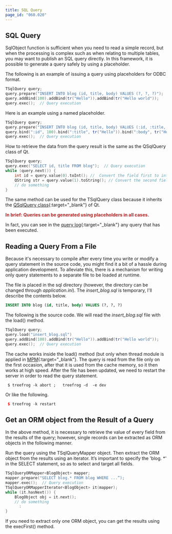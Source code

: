 ```yaml
---
title: SQL Query
page_id: "060.020"
---
```


## SQL Query

SqlObject function is sufficient when you need to read a simple record, but when the processing is complex such as when relating to multiple tables, you may want to publish an SQL query directly. In this framework, it is possible to generate a query safely by using a placeholder.

The following is an example of issuing a query using placeholders for ODBC format.

```c++
TSqlQuery query;
query.prepare("INSERT INTO blog (id, title, body) VALUES (?, ?, ?)");
query.addBind(100).addBind(tr("Hello")).addBind(tr("Hello world"));
query.exec();  // Query execution
```

Here is an example using a named placeholder.

```c++
TSqlQuery query;
query.prepare("INSERT INTO blog (id, title, body) VALUES (:id, :title, :body)");
query.bind(":id", 100).bind(":title", tr("Hello")).bind(":body", tr("Hello world"));
query.exec();  // Query execution
```

How to retrieve the data from the query result is the same as the QSqlQuery class of Qt.

```c++
TSqlQuery query;
query.exec("SELECT id, title FROM blog");  // Query execution
while (query.next()) {
    int id = query.value(0).toInt(); //  Convert the field first to int type
    QString str = query.value(1).toString(); // Convert the second field to QString type
    // do something 
}
```

The same method can be used for the TSqlQuery class because it inherits the [QSqlQuery class](http://doc.qt.io/qt-4.8/qsqlquery.html){:target="_blank"} of Qt.

<span style="color: #b22222">**In brief: Queries can be generated using placeholders in all cases.** </span>

In fact, you can see in the [query log](/user-guide/en/helper-reference/logging.html){:target="_blank"} any query that has been executed.

## Reading a Query From a File

Because it's necessary to compile after every time you write or modify a query statement in the source code, you might find it a bit of a hassle during application development. To alleviate this, there is a mechanism for writing only query statements to a separate file to be loaded at runtime.

The file is placed in the sql directory (however, the directory can be changed through *application.ini*). The *insert_blog.sql* is temporary, I'll describe the contents below.

```sql
INSERT INTO blog (id, title, body) VALUES (?, ?, ?)
```

The following is the source code. We will read the *insert_blog.sql* file with the load() method.

```c++
TSqlQuery query;
query.load("insert_blog.sql")
query.addBind(100).addBind(tr("Hello")).addBind(tr("Hello world"));
query.exec();  // Query execution
```

The cache works inside the load() method (but only when thread module is applied in [MPM](/user-guide/en/performance/index.html){:target="_blank"}. The query is read from the file only on the first occasion, after that it is used from the cache memory, so it then works at high speed. 
After the file has been updated, we need to restart the server in order to read the query statement.

```
 $ treefrog -k abort ;   treefrog -d  -e dev
```

Or like the following.

```c++
 $ treefrog -k restart
``` 

## Get an ORM object from the Result of a Query

In the above method, it is necessary to retrieve the value of every field from the results of the query; however, single records can be extracted as ORM objects in the following manner.
 
Run the query using the TSqlQueryMapper object. Then extract the ORM object from the results using an iterator. It’s important to specify the 'blog. *' in the SELECT statement, so as to select and target all fields.

```c++
TSqlQueryORMapper<BlogObject> mapper;
mapper.prepare("SELECT blog.* FROM blog WHERE ...”);
mapper.exec();  // Query execution
TSqlQueryORMapperIterator<BlogObject> it(mapper);
while (it.hasNext()) {
    BlogObject obj = it.next();
    // do something
      :
}
```

If you need to extract only one ORM object, you can get the results using the execFirst() method.